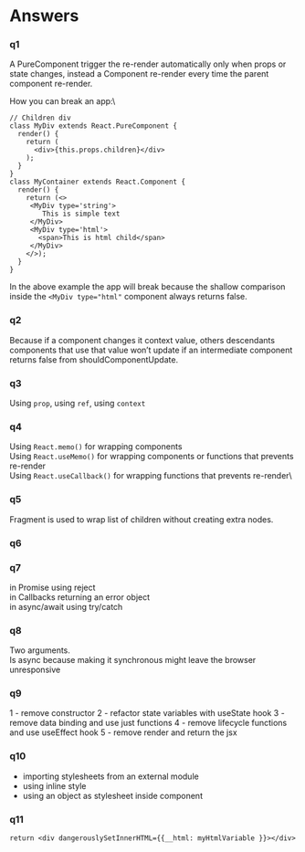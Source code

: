 # Answers

### q1

A PureComponent trigger the re-render automatically only when props or state changes, instead a Component re-render every time the parent component re-render.

How you can break an app:\
```
// Children div
class MyDiv extends React.PureComponent {
  render() {
    return (
      <div>{this.props.children}</div>
    );
  }
}
class MyContainer extends React.Component {
  render() {
    return (<>
     <MyDiv type='string'>
        This is simple text
     </MyDiv>
     <MyDiv type='html'>
       <span>This is html child</span>
     </MyDiv>
    </>);
  }
}
```
In the above example the app will break because the shallow comparison inside the `<MyDiv type="html"` component always returns false.

### q2

Because if a component changes it context value, others descendants components that use that value won’t update if an intermediate component returns false from shouldComponentUpdate.

### q3

Using `prop`, using `ref`, using `context`

### q4

Using `React.memo()` for wrapping components\
Using `React.useMemo()` for wrapping components or functions that prevents re-render\
Using `React.useCallback()` for wrapping functions that prevents re-render\

### q5

Fragment is used to wrap list of children without creating extra nodes.

### q6


### q7

in Promise using reject\
in Callbacks returning an error object\
in async/await using try/catch

### q8

Two arguments.\
Is async because making it synchronous might leave the browser unresponsive

### q9 

1 - remove constructor
2 - refactor state variables with useState hook
3 - remove data binding and use just functions
4 - remove lifecycle functions and use useEffect hook
5 - remove render and return the jsx

### q10

- importing stylesheets from an external module
- using inline style
- using an object as stylesheet inside component

### q11

```
return <div dangerouslySetInnerHTML={{__html: myHtmlVariable }}></div>
```
